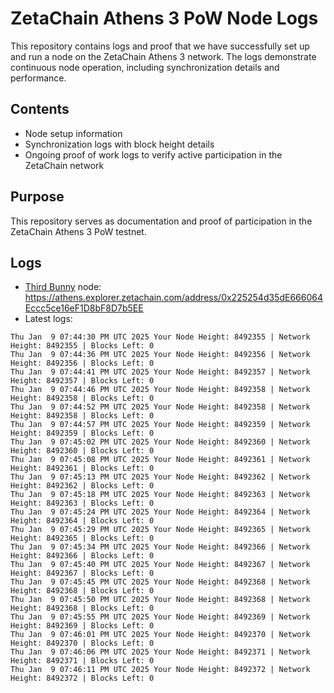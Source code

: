 # ZetaChain Athens 3 PoW Node Logs
This repository contains logs and proof that we have successfully set up and run a node on the ZetaChain Athens 3 network. The logs demonstrate continuous node operation, including synchronization details and performance.

## Contents
- Node setup information
- Synchronization logs with block height details
- Ongoing proof of work logs to verify active participation in the ZetaChain network

## Purpose
This repository serves as documentation and proof of participation in the ZetaChain Athens 3 PoW testnet.

## Logs

- [Third Bunny](https://thirdbunny.xyz/) node: https://athens.explorer.zetachain.com/address/0x225254d35dE666064Eccc5ce16eF1D8bF8D7b5EE
- Latest logs:
```
Thu Jan  9 07:44:30 PM UTC 2025 Your Node Height: 8492355 | Network Height: 8492355 | Blocks Left: 0
Thu Jan  9 07:44:36 PM UTC 2025 Your Node Height: 8492356 | Network Height: 8492356 | Blocks Left: 0
Thu Jan  9 07:44:41 PM UTC 2025 Your Node Height: 8492357 | Network Height: 8492357 | Blocks Left: 0
Thu Jan  9 07:44:46 PM UTC 2025 Your Node Height: 8492358 | Network Height: 8492358 | Blocks Left: 0
Thu Jan  9 07:44:52 PM UTC 2025 Your Node Height: 8492358 | Network Height: 8492358 | Blocks Left: 0
Thu Jan  9 07:44:57 PM UTC 2025 Your Node Height: 8492359 | Network Height: 8492359 | Blocks Left: 0
Thu Jan  9 07:45:02 PM UTC 2025 Your Node Height: 8492360 | Network Height: 8492360 | Blocks Left: 0
Thu Jan  9 07:45:08 PM UTC 2025 Your Node Height: 8492361 | Network Height: 8492361 | Blocks Left: 0
Thu Jan  9 07:45:13 PM UTC 2025 Your Node Height: 8492362 | Network Height: 8492362 | Blocks Left: 0
Thu Jan  9 07:45:18 PM UTC 2025 Your Node Height: 8492363 | Network Height: 8492363 | Blocks Left: 0
Thu Jan  9 07:45:24 PM UTC 2025 Your Node Height: 8492364 | Network Height: 8492364 | Blocks Left: 0
Thu Jan  9 07:45:29 PM UTC 2025 Your Node Height: 8492365 | Network Height: 8492365 | Blocks Left: 0
Thu Jan  9 07:45:34 PM UTC 2025 Your Node Height: 8492366 | Network Height: 8492366 | Blocks Left: 0
Thu Jan  9 07:45:40 PM UTC 2025 Your Node Height: 8492367 | Network Height: 8492367 | Blocks Left: 0
Thu Jan  9 07:45:45 PM UTC 2025 Your Node Height: 8492368 | Network Height: 8492368 | Blocks Left: 0
Thu Jan  9 07:45:50 PM UTC 2025 Your Node Height: 8492368 | Network Height: 8492368 | Blocks Left: 0
Thu Jan  9 07:45:55 PM UTC 2025 Your Node Height: 8492369 | Network Height: 8492369 | Blocks Left: 0
Thu Jan  9 07:46:01 PM UTC 2025 Your Node Height: 8492370 | Network Height: 8492370 | Blocks Left: 0
Thu Jan  9 07:46:06 PM UTC 2025 Your Node Height: 8492371 | Network Height: 8492371 | Blocks Left: 0
Thu Jan  9 07:46:11 PM UTC 2025 Your Node Height: 8492372 | Network Height: 8492372 | Blocks Left: 0
```
